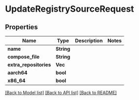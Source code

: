 # UpdateRegistrySourceRequest

## Properties

Name | Type | Description | Notes
------------ | ------------- | ------------- | -------------
**name** | **String** |  | 
**compose_file** | **String** |  | 
**extra_repositories** | **Vec<String>** |  | 
**aarch64** | **bool** |  | 
**x86_64** | **bool** |  | 

[[Back to Model list]](../README.md#documentation-for-models) [[Back to API list]](../README.md#documentation-for-api-endpoints) [[Back to README]](../README.md)


